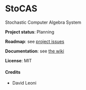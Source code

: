 StoCAS
======


Stochastic Computer Algebra System

**Project status**: Planning

**Roadmap**: see [project issues](https://github.com/DavidLeoni/StoCAS/issues)

**Documentation**: see [the wiki](https://github.com/DavidLeoni/StoCAS/wiki)

**License**: MIT


#### Credits

* David Leoni 
